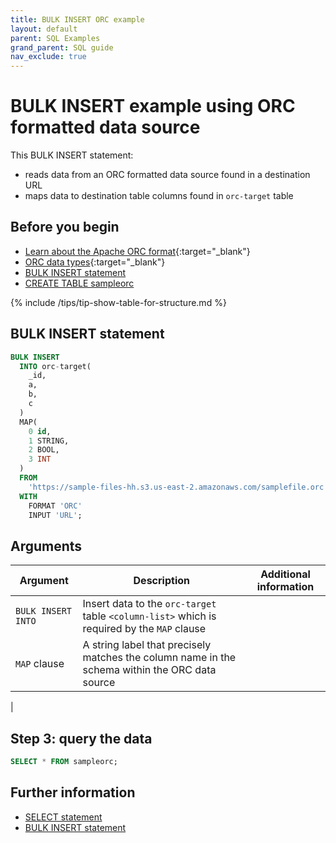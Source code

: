 ```yaml
---
title: BULK INSERT ORC example
layout: default
parent: SQL Examples
grand_parent: SQL guide
nav_exclude: true
---
```


# BULK INSERT example using ORC formatted data source

This BULK INSERT statement:
* reads data from an ORC formatted data source found in a destination URL
* maps data to destination table columns found in `orc-target` table

## Before you begin
* [Learn about the Apache ORC format](https://orc.apache.org/specification/){:target="_blank"}
* [ORC data types](https://orc.apache.org/docs/types.html){:target="_blank"}
* [BULK INSERT statement](/docs/sql-guide/statements/statement-insert-bulk)
* [CREATE TABLE sampleorc](/docs/sql-guide/examples/sql-eg-table/sql-eg-table-create-orc-target)

{% include /tips/tip-show-table-for-structure.md %}

## BULK INSERT statement

```sql
BULK INSERT
  INTO orc-target(
    _id,
    a,
    b,
    c
  )
  MAP(
    0 id,
    1 STRING,
    2 BOOL,
    3 INT
  )
  FROM
    'https://sample-files-hh.s3.us-east-2.amazonaws.com/samplefile.orc'
  WITH
    FORMAT 'ORC'
    INPUT 'URL';
```

## Arguments

| Argument | Description | Additional information |
|---|---|---|
| `BULK INSERT INTO` | Insert data to the `orc-target` table `<column-list>` which is required by the `MAP` clause |  |
| `MAP` clause | A string label that precisely matches the column name in the schema within the ORC data source |  |
|

## Step 3: query the data

```sql
SELECT * FROM sampleorc;
```

## Further information

* [SELECT statement](/docs/sql-guide/statements/statement-select)
* [BULK INSERT statement](/docs/sql-guide/statements/statement-insert-bulk)
